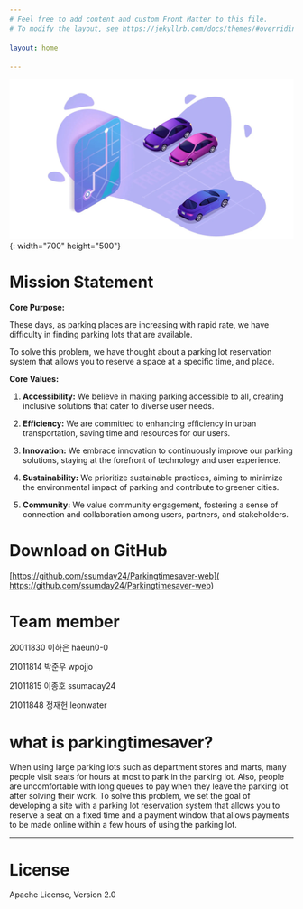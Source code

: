 ```yaml
---
# Feel free to add content and custom Front Matter to this file.
# To modify the layout, see https://jekyllrb.com/docs/themes/#overriding-theme-defaults

layout: home

---
```


![poster](./image.jpeg){: width="700" height="500"}

# **Mission Statement**

**Core Purpose:** 

These days, as parking places are increasing with rapid rate, we have difficulty in finding parking lots that are available. 
 
To solve this problem, we have thought about a parking lot reservation system that allows you to reserve a space at a specific time, and place. 

**Core Values:**
1. **Accessibility:** We believe in making parking accessible to all, creating inclusive solutions that cater to diverse user needs.

2. **Efficiency:** We are committed to enhancing efficiency in urban transportation, saving time and resources for our users.

3. **Innovation:** We embrace innovation to continuously improve our parking solutions, staying at the forefront of technology and user experience.

4. **Sustainability:** We prioritize sustainable practices, aiming to minimize the environmental impact of parking and contribute to greener cities.

5. **Community:** We value community engagement, fostering a sense of connection and collaboration among users, partners, and stakeholders.

# **Download on GitHub**
 [https://github.com/ssumday24/Parkingtimesaver-web]( https://github.com/ssumday24/Parkingtimesaver-web)


# **Team member**

 20011830 이하은 haeun0-0

 21011814 박준우 wpojjo

 21011815 이종호 ssumaday24

 21011848 정재헌 leonwater


# **what is parkingtimesaver?**

 When using large parking lots such as department stores and marts, many people visit seats for hours at most to park in the parking lot. Also, people are uncomfortable with long queues to pay when they leave the parking lot after solving their work. To solve this problem, we set the goal of developing a site with a parking lot reservation system that allows you to reserve a seat on a fixed time and a payment window that allows payments to be made online within a few hours of using the parking lot.

----------

# **License**

 Apache License, Version 2.0

